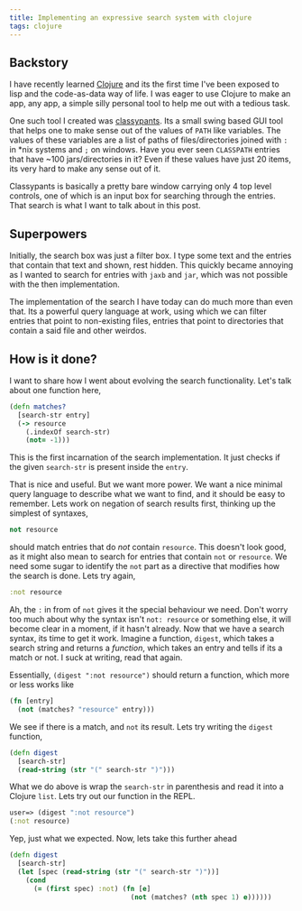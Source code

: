 ```yaml
---
title: Implementing an expressive search system with clojure
tags: clojure
---
```


## Backstory

I have recently learned [Clojure][] and its the first time I've been exposed to
lisp and the code-as-data way of life. I was eager to use Clojure to make an
app, any app, a simple silly personal tool to help me out with a tedious task.

[Clojure]: http://clojure.org

One such tool I created was [classypants][]. Its a small swing based GUI tool
that helps one to make sense out of the values of `PATH` like variables. The
values of these variables are a list of paths of files/directories joined with
`:` in \*nix systems and `;` on windows. Have you ever seen `CLASSPATH` entries
that have ~100 jars/directories in it? Even if these values have just 20 items,
its very hard to make any sense out of it.

[classypants]: http://classypants.sharats.me

Classypants is basically a pretty bare window carrying only 4 top level
controls, one of which is an input box for searching through the entries. That
search is what I want to talk about in this post.

## Superpowers

Initially, the search box was just a filter box. I type some text and the
entries that contain that text and shown, rest hidden. This quickly became
annoying as I wanted to search for entries with `jaxb` and `jar`, which was not
possible with the then implementation.

The implementation of the search I have today can do much more than even that.
Its a powerful query language at work, using which we can filter entries that
point to non-existing files, entries that point to directories that contain a
said file and other weirdos.

## How is it done?

I want to share how I went about evolving the search functionality. Let's talk
about one function here,

```clojure
(defn matches?
  [search-str entry]
  (-> resource
    (.indexOf search-str)
    (not= -1)))
```

This is the first incarnation of the search implementation. It just checks if
the given `search-str` is present inside the `entry`.

That is nice and useful. But we want more power. We want a nice minimal query
language to describe what we want to find, and it should be easy to remember.
Lets work on negation of search results first, thinking up the simplest of
syntaxes,

```clojure
not resource
```

should match entries that do *not* contain `resource`. This doesn't look good,
as it might also mean to search for entries that contain `not` or `resource`. We
need some sugar to identify the `not` part as a directive that modifies how the
search is done. Lets try again,

```clojure
:not resource
```

Ah, the `:` in from of `not` gives it the special behaviour we need. Don't worry
too much about why the syntax isn't `not: resource` or something else, it will
become clear in a moment, if it hasn't already. Now that we have a search
syntax, its time to get it work. Imagine a function, `digest`, which takes a
search string and returns a *function*, which takes an entry and tells if its a
match or not. I suck at writing, read that again.

Essentially, `(digest ":not resource")` should return a function, which more or
less works like

```clojure
(fn [entry]
  (not (matches? "resource" entry)))
```

We see if there is a match, and `not` its result. Lets try writing the `digest`
function,

```clojure
(defn digest
  [search-str]
  (read-string (str "(" search-str ")")))
```

What we do above is wrap the `search-str` in parenthesis and read it into a
Clojure `list`. Lets try out our function in the REPL.

```clojure
user=> (digest ":not resource")
(:not resource)
```
Yep, just what we expected. Now, lets take this further ahead

```clojure
(defn digest
  [search-str]
  (let [spec (read-string (str "(" search-str ")"))]
    (cond
      (= (first spec) :not) (fn [e]
                              (not (matches? (nth spec 1) e))))))
```
